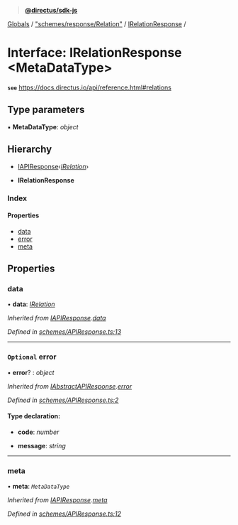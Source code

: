 > **[@directus/sdk-js](../README.md)**

[Globals](../README.md) / ["schemes/response/Relation"](../modules/_schemes_response_relation_.md) / [IRelationResponse](_schemes_response_relation_.irelationresponse.md) /

# Interface: IRelationResponse <**MetaDataType**>

**`see`** https://docs.directus.io/api/reference.html#relations

## Type parameters

▪ **MetaDataType**: *object*

## Hierarchy

  * [IAPIResponse](_schemes_apiresponse_.iapiresponse.md)‹*[IRelation](_schemes_directus_relation_.irelation.md)*›

  * **IRelationResponse**

### Index

#### Properties

* [data](_schemes_response_relation_.irelationresponse.md#data)
* [error](_schemes_response_relation_.irelationresponse.md#optional-error)
* [meta](_schemes_response_relation_.irelationresponse.md#meta)

## Properties

###  data

• **data**: *[IRelation](_schemes_directus_relation_.irelation.md)*

*Inherited from [IAPIResponse](_schemes_apiresponse_.iapiresponse.md).[data](_schemes_apiresponse_.iapiresponse.md#data)*

*Defined in [schemes/APIResponse.ts:13](https://github.com/janbiasi/sdk-js/blob/75383ea/src/schemes/APIResponse.ts#L13)*

___

### `Optional` error

• **error**? : *object*

*Inherited from [IAbstractAPIResponse](_schemes_apiresponse_.iabstractapiresponse.md).[error](_schemes_apiresponse_.iabstractapiresponse.md#optional-error)*

*Defined in [schemes/APIResponse.ts:2](https://github.com/janbiasi/sdk-js/blob/75383ea/src/schemes/APIResponse.ts#L2)*

#### Type declaration:

* **code**: *number*

* **message**: *string*

___

###  meta

• **meta**: *`MetaDataType`*

*Inherited from [IAPIResponse](_schemes_apiresponse_.iapiresponse.md).[meta](_schemes_apiresponse_.iapiresponse.md#meta)*

*Defined in [schemes/APIResponse.ts:12](https://github.com/janbiasi/sdk-js/blob/75383ea/src/schemes/APIResponse.ts#L12)*